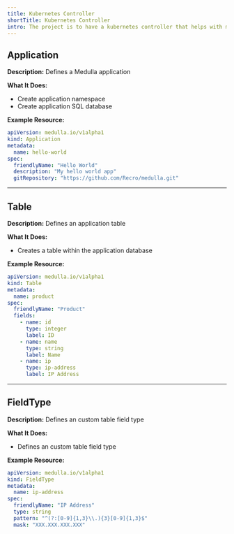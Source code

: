 ```yaml
---
title: Kubernetes Controller
shortTitle: Kubernetes Controller
intro: The project is to have a kubernetes controller that helps with many things related to Medulla applications, this page is here to help define an initial set of CRDs that would be needed for the platform.
---
```

## Application
**Description:** Defines a Medulla application

**What It Does:**
* Create application namespace
* Create application SQL database

**Example Resource:**
```yaml
apiVersion: medulla.io/v1alpha1
kind: Application
metadata:
  name: hello-world
spec:
  friendlyName: "Hello World"
  description: "My hello world app"
  gitRepository: "https://github.com/Recro/medulla.git"
```

***

## Table
**Description:** Defines an application table

**What It Does:**
* Creates a table within the application database

**Example Resource:**
```yaml
apiVersion: medulla.io/v1alpha1
kind: Table
metadata:
  name: product
spec:
  friendlyName: "Product"
  fields:
    - name: id
      type: integer
      label: ID
    - name: name
      type: string
      label: Name
    - name: ip
      type: ip-address
      label: IP Address
```

***

## FieldType
**Description:** Defines an custom table field type

**What It Does:**
* Defines an custom table field type

**Example Resource:**
```yaml
apiVersion: medulla.io/v1alpha1
kind: FieldType
metadata:
  name: ip-address
spec:
  friendlyName: "IP Address"
  type: string
  pattern: "^(?:[0-9]{1,3}\\.){3}[0-9]{1,3}$"
  mask: "XXX.XXX.XXX.XXX"
```
